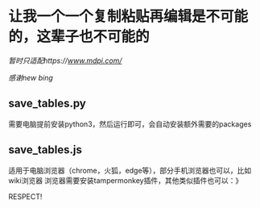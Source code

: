 # 让我一个一个复制粘贴再编辑是不可能的，这辈子也不可能的 #

*暂时只适配https://www.mdpi.com/* 

*感谢new bing*


save_tables.py
---

需要电脑提前安装python3，然后运行即可，会自动安装额外需要的packages


save_tables.js
---

适用于电脑浏览器（chrome，火狐，edge等），部分手机浏览器也可以，比如wiki浏览器
浏览器需要安装tampermonkey插件，其他类似插件也可以：》


RESPECT!
